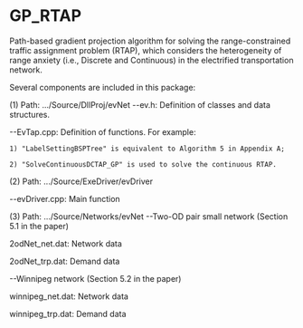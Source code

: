 # GP_RTAP
Path-based gradient projection algorithm for solving the range-constrained traffic assignment problem (RTAP), which considers the heterogeneity of range anxiety (i.e., Discrete and Continuous) in the electrified transportation network. 
 
Several components are included in this package:

(1) Path: .../Source/DllProj/evNet
--ev.h: Definition of classes and data structures.

--EvTap.cpp: Definition of functions. For example: 

    1) "LabelSettingBSPTree" is equivalent to Algorithm 5 in Appendix A; 
    
    2) "SolveContinuousDCTAP_GP" is used to solve the continuous RTAP.


(2) Path: .../Source/ExeDriver/evDriver

--evDriver.cpp: Main function   


(3) Path: .../Source/Networks/evNet
--Two-OD pair small network (Section 5.1 in the paper)

  2odNet_net.dat: Network data
  
  2odNet_trp.dat: Demand data

--Winnipeg network (Section 5.2 in the paper)

  winnipeg_net.dat: Network data
  
  winnipeg_trp.dat: Demand data

